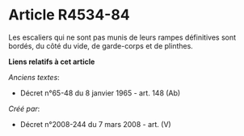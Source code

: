 # Article R4534-84

Les escaliers qui ne sont pas munis de leurs rampes définitives sont bordés, du côté du vide, de garde-corps et de plinthes.

**Liens relatifs à cet article**

_Anciens textes_:

  - Décret n°65-48 du 8 janvier 1965 - art. 148 (Ab)

_Créé par_:

  - Décret n°2008-244 du 7 mars 2008 - art. (V)
